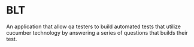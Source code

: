 # BLT
An application that allow qa testers to build automated tests that utilize cucumber technology by answering a series of questions that builds their test.
